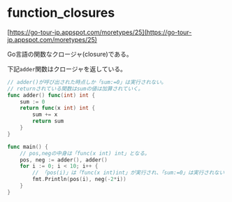 # function_closures

[https://go-tour-jp.appspot.com/moretypes/25](https://go-tour-jp.appspot.com/moretypes/25)

Go言語の関数なクロージャ(closure)である。

下記`adder`関数はクロージャを返している。

```go
// adder()が呼び出された時点しか「sum:=0」は実行されない。
// returnされている関数はsumの値は加算されていく。
func adder() func(int) int {
	sum := 0
	return func(x int) int {
		sum += x
		return sum
	}
}

func main() {
    // pos,negの中身は「func(x int) int」となる。
	pos, neg := adder(), adder()
	for i := 0; i < 10; i++ {
        // 「pos(i)」は「func(x int)int」が実行され、「sum:=0」は実行されない
		fmt.Println(pos(i), neg(-2*i))
	}
}
```
